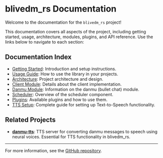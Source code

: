 # blivedm_rs Documentation

Welcome to the documentation for the `blivedm_rs` project!

This documentation covers all aspects of the project, including getting started, usage, architecture, modules, plugins, and API reference. Use the links below to navigate to each section:

## Documentation Index

- [Getting Started](README.md): Introduction and setup instructions.
- [Usage Guide](usage.md): How to use the library in your projects.
- [Architecture](architecture.md): Project architecture and design.
- [Client Module](client.md): Details about the client implementation.
- [Danmu Module](danmu.md): Information on the danmu (bullet chat) module.
- [Scheduler](scheduler.md): Overview of the scheduler component.
- [Plugins](plugins.md): Available plugins and how to use them.
- [TTS Setup](tts-setup.md): Complete guide for setting up Text-to-Speech functionality.

## Related Projects

- **[danmu-tts](https://github.com/jiahaoxiang2000/danmu-tts)**: TTS server for converting danmu messages to speech using neural voices. Essential for TTS functionality in blivedm_rs.

---

For more information, see the [GitHub repository](https://github.com/jiahaoxiang2000/blivedm_rs).
